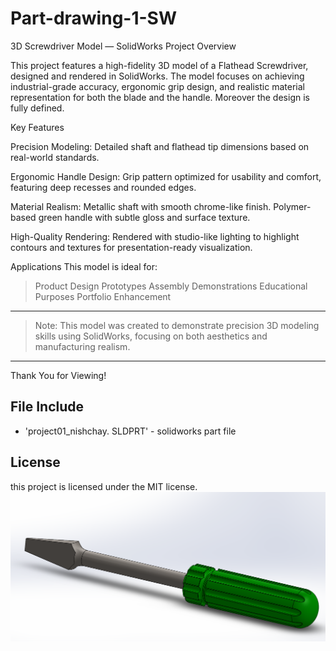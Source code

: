 # Part-drawing-1-SW
3D Screwdriver Model — SolidWorks Project
Overview

This project features a high-fidelity 3D model of a Flathead Screwdriver, designed and rendered in SolidWorks.
The model focuses on achieving industrial-grade accuracy, ergonomic grip design, and realistic material representation for both the blade and the handle. Moreover the design is fully defined.

Key Features

Precision Modeling:
Detailed shaft and flathead tip dimensions based on real-world standards.


Ergonomic Handle Design:
Grip pattern optimized for usability and comfort, featuring deep recesses and rounded edges.


Material Realism:
Metallic shaft with smooth chrome-like finish. Polymer-based green handle with subtle gloss and surface texture.

High-Quality Rendering:
Rendered with studio-like lighting to highlight contours and textures for presentation-ready visualization.

Applications
This model is ideal for:
>Product Design Prototypes
>Assembly Demonstrations
>Educational Purposes
>Portfolio Enhancement
---

> Note:
This model was created to demonstrate precision 3D modeling skills using SolidWorks, focusing on both aesthetics and manufacturing realism.

---

Thank You for Viewing!


## File Include
- 'project01_nishchay.  SLDPRT' -
solidworks part file
## License
this project is licensed under the MIT license.
![Part Drawing Preview](part1.png)
